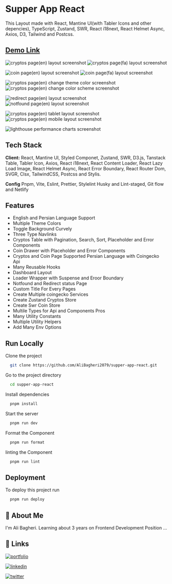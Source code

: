 # Supper App React

This Layout made with React, Mantine UI(with Tabler Icons and other depencies), TypeScript, Zustand, SWR, React i18next, React Helmet Async, Axios, D3, Tailwind and Postcss.

## [Demo Link](https://supper-app-react.netlify.app)

<img
src="./public/screenshots/1.png"
style="max-width: 600px"
loading="lazy"
alt="cryptos page(en) layout screenshot"
/>
<img
src="./public/screenshots/2.png"
style="max-width: 600px"
loading="lazy"
alt="cryptos page(fa) layout screenshot"
/>

<img
src="./public/screenshots/3.png"
style="max-width: 600px"
loading="lazy"
alt="coin page(en) layout screenshot"
/>
<img
src="./public/screenshots/4.png"
style="max-width: 600px"
loading="lazy"
alt="coin page(fa) layout screenshot"
/>

<img
src="./public/screenshots/5.png"
style="max-width: 600px"
loading="lazy"
alt="cryptos page(en) change theme color screenshot"
/>
<img
src="./public/screenshots/6.png"
style="max-width: 600px"
loading="lazy"
alt="cryptos page(en) change color scheme screenshot"
/>

<img
src="./public/images/Screenshots/7.png"
style="max-width: 600px"
loading="lazy"
alt="redirect page(en) layout screenshot"
/>
<img
src="./public/images/Screenshots/8.png"
style="max-width: 600px"
loading="lazy"
alt="notfound page(en) layout screenshot"
/>

<img
src="./public/screenshots/9.png"
style="max-width: 600px; max-height: 500px"
loading="lazy"
alt="cryptos page(en) tablet layout screenshot"
/>
<img
src="./public/screenshots/10.png"
style="max-width: 600px; max-height: 500px"
loading="lazy"
alt="cryptos page(en) mobile layout screenshot"
/>

<img
src="./public/screenshots/11.png"
style="max-width: 600px"
loading="lazy"
alt="lighthouse performance charts screenshot"
/>

## Tech Stack

**Client:** React, Mantine UI, Styled Componet, Zustand, SWR, D3.js, Tanstack Table, Tabler Icon, Axios, React i18next, React Content Loader, React Lazy Load Image, React Helmet Async, React Error Boundary, React Router Dom, SVGR, Clsx, TailwindCSS, Postcss and Stylis.

**Config** Pnpm, Vite, Eslint, Prettier, Stylelint Husky and Lint-staged, Git flow and Netlify

## Features

- English and Persian Language Support
- Multiple Theme Colors
- Toggle Background Curvely
- Three Type Navlinks
- Cryptos Table with Pagination, Search, Sort, Placeholder and Error Components
- Coin Drawer with Placeholder and Error Components
- Cryptos and Coin Page Supported Persian Language with Coingecko Api
- Many Reusable Hooks
- Dashboard Layout
- Loader Wrapper with Suspense and Eroor Boundary
- Notfound and Redirect status Page
- Custom Title For Every Pages
- Create Multiple coingecko Services
- Create Zustand Cryptos Store
- Create Swr Coin Store
- Multile Types for Api and Components Pros
- Many Utility Constants
- Multiple Utility Helpers
- Add Many Env Options

## Run Locally

Clone the project

```bash
  git clone https://github.com/AliBagheri2079/supper-app-react.git

```

Go to the project directory

```bash
  cd supper-app-react

```

Install dependencies

```bash
  pnpm install

```

Start the server

```bash
  pnpm run dev

```

Format the Component

```bash
  pnpm run format

```

linting the Component

```bash
  pnpm run lint

```

## Deployment

To deploy this project run

```bash
  pnpm run deploy

```

## 🚀 About Me

I'm Ali Bagheri. Learning about 3 years on Frontend Development Position ...

## 🔗 Links

[![portfolio](https://img.shields.io/badge/Github-000?style=for-the-badge&logo=github&logoColor=white)](https://github.com/AliBagheri2079)

[![linkedin](https://img.shields.io/badge/linkedin-0A66C2?style=for-the-badge&logo=linkedin&logoColor=white)](https://www.linkedin.com/in/alibagheri2079/)

[![twitter](https://img.shields.io/badge/twitter-1DA1F2?style=for-the-badge&logo=twitter&logoColor=white)](https://twitter.com/AliBagheri2079)
